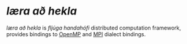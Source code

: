 # *læra að hekla*

*læra að hekla* is *fljúga handahófi* distributed computation framework, provides bindings to [OpenMP]() and [MPI]() dialect bindings.
